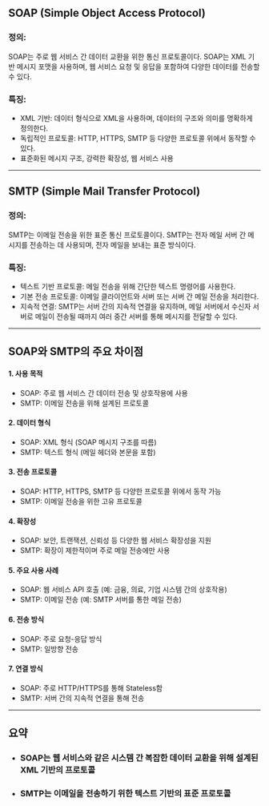 

## SOAP (Simple Object Access Protocol)

### 정의:
SOAP는 주로 웹 서비스 간 데이터 교환을 위한 통신 프로토콜이다. SOAP는 XML 기반 메시지 포맷을 사용하며, 웹 서비스 요청 및 응답을 포함하여 다양한 데이터를 전송할 수 있다.

### 특징:
- XML 기반: 데이터 형식으로 XML을 사용하며, 데이터의 구조와 의미를 명확하게 정의한다.
- 독립적인 프로토콜: HTTP, HTTPS, SMTP 등 다양한 프로토콜 위에서 동작할 수 있다.
- 표준화된 메시지 구조, 강력한 확장성, 웹 서비스 사용


---


## SMTP (Simple Mail Transfer Protocol)

### 정의: 
SMTP는 이메일 전송을 위한 표준 통신 프로토콜이다.
SMTP는 전자 메일 서버 간 메시지를 전송하는 데 사용되며, 전자 메일을 보내는 표준 방식이다.

### 특징:
- 텍스트 기반 프로토콜: 메일 전송을 위해 간단한 텍스트 명령어를 사용한다.
- 기본 전송 프로토콜: 이메일 클라이언트와 서버 또는 서버 간 메일 전송을 처리한다.
- 지속적 연결: SMTP는 서버 간의 지속적 연결을 유지하며, 메일 서버에서 수신자 서버로 메일이 전송될 때까지 여러 중간 서버를 통해 메시지를 전달할 수 있다.


---


## SOAP와 SMTP의 주요 차이점

#### 1. 사용 목적
- SOAP: 주로 웹 서비스 간 데이터 전송 및 상호작용에 사용
- SMTP: 이메일 전송을 위해 설계된 프로토콜

#### 2. 데이터 형식
- SOAP: XML 형식 (SOAP 메시지 구조를 따름)
- SMTP: 텍스트 형식 (메일 헤더와 본문을 포함)

#### 3. 전송 프로토콜
- SOAP: HTTP, HTTPS, SMTP 등 다양한 프로토콜 위에서 동작 가능
- SMTP: 이메일 전송을 위한 고유 프로토콜

#### 4. 확장성
- SOAP: 보안, 트랜잭션, 신뢰성 등 다양한 웹 서비스 확장성을 지원
- SMTP: 확장이 제한적이며 주로 메일 전송에만 사용

#### 5. 주요 사용 사례
- SOAP: 웹 서비스 API 호출 (예: 금융, 의료, 기업 시스템 간의 상호작용)
- SMTP: 이메일 전송 (예: SMTP 서버를 통한 메일 전송)

#### 6. 전송 방식
- SOAP: 주로 요청-응답 방식
- SMTP: 일방향 전송

#### 7. 연결 방식
- SOAP: 주로 HTTP/HTTPS를 통해 Stateless함
- SMTP: 서버 간의 지속적 연결을 통해 전송


---


## 요약

- ### SOAP는 웹 서비스와 같은 시스템 간 복잡한 데이터 교환을 위해 설계된 XML 기반의 프로토콜

- ### SMTP는 이메일을 전송하기 위한 텍스트 기반의 표준 프로토콜





















